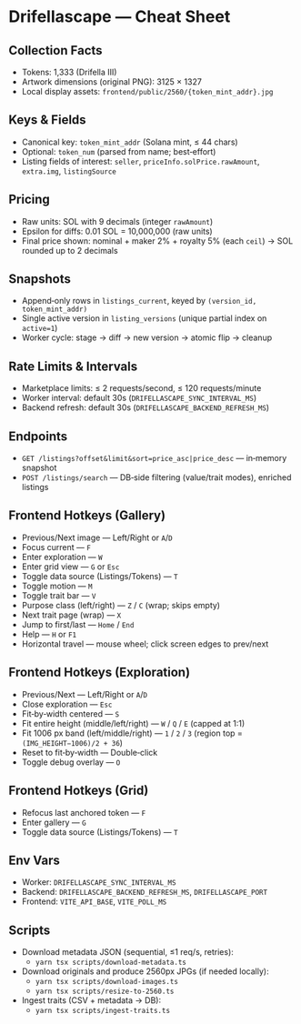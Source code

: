 # Drifellascape — Cheat Sheet

## Collection Facts

- Tokens: 1,333 (Drifella III)
- Artwork dimensions (original PNG): 3125 × 1327
- Local display assets: `frontend/public/2560/{token_mint_addr}.jpg`

## Keys & Fields

- Canonical key: `token_mint_addr` (Solana mint, ≤ 44 chars)
- Optional: `token_num` (parsed from name; best‑effort)
- Listing fields of interest: `seller`, `priceInfo.solPrice.rawAmount`, `extra.img`, `listingSource`

## Pricing

- Raw units: SOL with 9 decimals (integer `rawAmount`)
- Epsilon for diffs: 0.01 SOL = 10,000,000 (raw units)
- Final price shown: nominal + maker 2% + royalty 5% (each `ceil`) → SOL rounded up to 2 decimals

## Snapshots

- Append‑only rows in `listings_current`, keyed by `(version_id, token_mint_addr)`
- Single active version in `listing_versions` (unique partial index on `active=1`)
- Worker cycle: stage → diff → new version → atomic flip → cleanup

## Rate Limits & Intervals

- Marketplace limits: ≤ 2 requests/second, ≤ 120 requests/minute
- Worker interval: default 30s (`DRIFELLASCAPE_SYNC_INTERVAL_MS`)
- Backend refresh: default 30s (`DRIFELLASCAPE_BACKEND_REFRESH_MS`)

## Endpoints

- `GET /listings?offset&limit&sort=price_asc|price_desc` — in‑memory snapshot
- `POST /listings/search` — DB‑side filtering (value/trait modes), enriched listings

## Frontend Hotkeys (Gallery)

- Previous/Next image — Left/Right or `A`/`D`
- Focus current — `F`
- Enter exploration — `W`
- Enter grid view — `G` or `Esc`
- Toggle data source (Listings/Tokens) — `T`
- Toggle motion — `M`
- Toggle trait bar — `V`
- Purpose class (left/right) — `Z` / `C` (wrap; skips empty)
- Next trait page (wrap) — `X`
- Jump to first/last — `Home` / `End`
- Help — `H` or `F1`
- Horizontal travel — mouse wheel; click screen edges to prev/next

## Frontend Hotkeys (Exploration)

- Previous/Next — Left/Right or `A`/`D`
- Close exploration — `Esc`
- Fit‑by‑width centered — `S`
- Fit entire height (middle/left/right) — `W` / `Q` / `E` (capped at 1:1)
- Fit 1006 px band (left/middle/right) — `1` / `2` / `3` (region top = `(IMG_HEIGHT−1006)/2 + 36`)
- Reset to fit‑by‑width — Double‑click
- Toggle debug overlay — `O`

## Frontend Hotkeys (Grid)

- Refocus last anchored token — `F`
- Enter gallery — `G`
- Toggle data source (Listings/Tokens) — `T`

## Env Vars

- Worker: `DRIFELLASCAPE_SYNC_INTERVAL_MS`
- Backend: `DRIFELLASCAPE_BACKEND_REFRESH_MS`, `DRIFELLASCAPE_PORT`
- Frontend: `VITE_API_BASE`, `VITE_POLL_MS`

## Scripts

- Download metadata JSON (sequential, ≤1 req/s, retries):
  - `yarn tsx scripts/download-metadata.ts`
- Download originals and produce 2560px JPGs (if needed locally):
  - `yarn tsx scripts/download-images.ts`
  - `yarn tsx scripts/resize-to-2560.ts`
- Ingest traits (CSV + metadata → DB):
  - `yarn tsx scripts/ingest-traits.ts`
